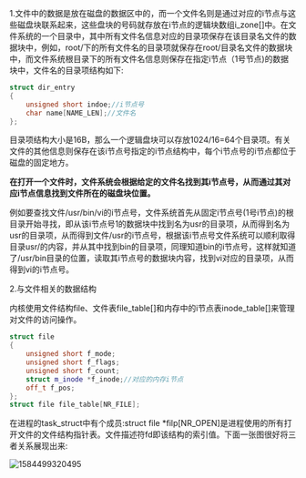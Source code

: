 1.文件中的数据是放在磁盘的数据区中的，而一个文件名则是通过对应的i节点与这些磁盘块联系起来，这些盘块的号码就存放在i节点的逻辑块数组i_zone[]中。在文件系统的一个目录中，其中所有文件名信息对应的目录项保存在该目录名文件的数据块中，例如，root/下的所有文件名的目录项就保存在root/目录名文件的数据块中，而文件系统根目录下的所有文件名信息则保存在指定i节点（1号节点)的数据块中，文件名的目录项结构如下:

```cpp
struct dir_entry
{
	unsigned short indoe;//i节点号
	char name[NAME_LEN];//文件名
};
```

目录项结构大小是16B，那么一个逻辑盘块可以存放1024/16=64个目录项。有关文件的其他信息则保存在该i节点号指定的i节点结构中，每个i节点号的i节点都位于磁盘的固定地方。

**在打开一个文件时，文件系统会根据给定的文件名找到其i节点号，从而通过其对应i节点信息找到文件所在的磁盘块位置。**

例如要查找文件/usr/bin/vi的i节点号，文件系统首先从固定i节点号(1号i节点)的根目录开始寻找，即从该i节点号1的数据块中找到名为usr的目录项，从而得到名为usr的目录项，从而得到文件/usr的i节点号，根据该i节点号文件系统可以顺利取得目录usr/的内容，并从其中找到bin的目录项，同理知道bin的i节点号，这样就知道了/usr/bin目录的位置，读取其i节点号的数据块内容，找到vi对应的目录项，从而得到vi的i节点号。

2.与文件相关的数据结构

内核使用文件结构file、文件表file_table[]和内存中的i节点表inode_table[]来管理对文件的访问操作。

```cpp
struct file
{
	unsigned short f_mode;
	unsigned short f_flags;
	unsigned short f_count;
	struct m_inode *f_inode;//对应的内存i节点
	off_t f_pos;
};
struct file file_table[NR_FILE];
```

在进程的task_struct中有个成员:struct file *filp[NR_OPEN]是进程使用的所有打开文件的文件结构指针表。文件描述符fd即该结构的索引值。下面一张图很好将三者关系展现出来:

![1584499320495](.\1584499320495.png)
